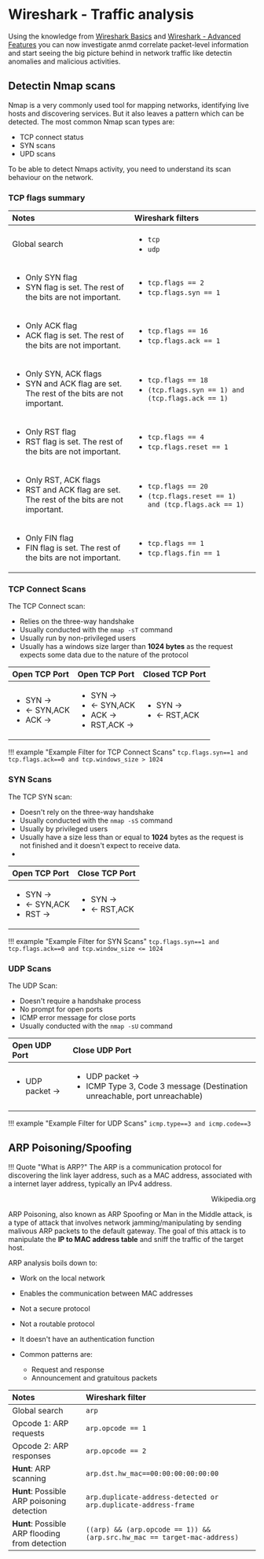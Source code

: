 # Wireshark - Traffic analysis

Using the knowledge from [Wireshark Basics](wireshark.md) and [Wireshark - Advanced Features](wireshark_advanced.md) you can now investigate anmd correlate packet-level information and start seeing the big picture behind in network traffic like detectin anomalies and malicious activities.

## Detectin Nmap scans

Nmap is a very commonly used tool for mapping networks, identifying live hosts and discovering services. But it also leaves a pattern which can be detected. The most common Nmap scan types are:

- TCP connect status
- SYN scans
- UPD scans

To be able to detect Nmaps activity, you need to understand its scan behaviour on the network.

### TCP flags summary

|Notes|Wireshark filters|
|:----|:----------------|
|Global search|<ul><li>`tcp`</li><li>`udp`</li></ul>|
|<ul><li>Only SYN flag</li><li>SYN flag is set. The rest of the bits are not important.</li></ul>|<ul><li>`tcp.flags == 2`</li><li>`tcp.flags.syn == 1`</li></ul>|
|<ul><li>Only ACK flag</li><li>ACK flag is set. The rest of the bits are not important.</li></ul>|<ul><li>`tcp.flags == 16`</li><li>`tcp.flags.ack == 1`</li></ul>|
|<ul><li>Only SYN, ACK flags</li><li>SYN and ACK flag are set. The rest of the bits are not important.</li></ul>|<ul><li>`tcp.flags == 18`</li><li>`(tcp.flags.syn == 1) and (tcp.flags.ack == 1)`</li></ul>|
|<ul><li>Only RST flag</li><li>RST flag is set. The rest of the bits are not important.</li></ul>|<ul><li>`tcp.flags == 4`</li><li>`tcp.flags.reset == 1`</li></ul>|
|<ul><li>Only RST, ACK flags</li><li>RST and ACK flag are set. The rest of the bits are not important.</li></ul>|<ul><li>`tcp.flags == 20`</li><li>`(tcp.flags.reset == 1) and (tcp.flags.ack == 1)`</li></ul>|
|<ul><li>Only FIN flag</li><li>FIN flag is set. The rest of the bits are not important.</li></ul>|<ul><li>`tcp.flags == 1`</li><li>`tcp.flags.fin == 1`</li></ul>|

### TCP Connect Scans

The TCP Connect scan:

- Relies on the three-way handshake
- Usually conducted with the `nmap -sT` command
- Usually run by non-privileged users
- Usually has a windows size larger than **1024 bytes** as the request expects some data due to the nature of the protocol

|Open TCP Port|Open TCP Port|Closed TCP Port|
|:------------|:------------|:--------------|
|<ul><li>SYN -></li><li><- SYN,ACK</li><li>ACK -></li></ul>|<ul><li>SYN -></li><li><- SYN,ACK</li><li>ACK -></li><li>RST,ACK -></li></ul>|<ul><li>SYN -></li><li><- RST,ACK</li></ul>|

!!! example "Example Filter for TCP Connect Scans"
    `tcp.flags.syn==1 and tcp.flags.ack==0 and tcp.windows_size > 1024`

### SYN Scans

The TCP SYN scan:

- Doesn't rely on the three-way handshake
- Usually conducted with the `nmap -sS` command
- Usually by privileged users
- Usually have a size less than or equal to **1024** bytes as the request is not finished and it doesn't expect to receive data.
- 
|Open TCP Port|Close TCP Port|
|:------------|:-------------|
|<ul><li>SYN -></li><li><- SYN,ACK</li><li>RST -></li></ul>|<ul><li>SYN -></li><li><- RST,ACK</li></ul>|

!!! example "Example Filter for SYN Scans"
    `tcp.flags.syn==1 and tcp.flags.ack==0 and tcp.window_size <= 1024`


### UDP Scans

The UDP Scan:

- Doesn't require a handshake process
- No prompt for open ports
- ICMP error message for close ports
- Usually conducted with the `nmap -sU` command

|Open UDP Port|Close UDP Port|
|:------------|:-------------|
|<ul><li>UDP packet -></li></ul>|<ul><li>UDP packet -></li><li>ICMP Type 3, Code 3 message (Destination unreachable, port unreachable)</li></ul>|

!!! example "Example Filter for UDP Scans"
    `icmp.type==3 and icmp.code==3`


## ARP Poisoning/Spoofing


!!! Quote "What is ARP?"
    The ARP is a communication protocol for discovering the link layer address, such as a MAC address, associated with a internet layer address, typically an IPv4 address.

<p align="right"><a herf="https://en.wikipedia.org/wiki/Address_Resolution_Protocol">Wikipedia.org</a></p>

ARP Poisoning, also known as ARP Spoofing or Man in the Middle attack, is a type of attack that involves network jamming/manipulating by sending malivous ARP packets to the default gateway. The goal of this attack is to manipulate the **IP to MAC address table** and sniff the traffic of the target host.

ARP analysis boils down to:

- Work on the local network
- Enables the communication between MAC addresses
- Not a secure protocol
- Not a routable protocol
- It doesn't have an authentication function
- Common patterns are:

    - Request and response
    - Announcement and gratuitous packets

|Notes|Wireshark filter|
|:----|:---------------|
|Global search|`arp`|
|Opcode 1: ARP requests|`arp.opcode == 1`|
|Opcode 2: ARP responses|`arp.opcode == 2`|
|**Hunt**: ARP scanning|`arp.dst.hw_mac==00:00:00:00:00:00`|
|**Hunt**: Possible ARP poisoning detection|`arp.duplicate-address-detected or arp.duplicate-address-frame`|
|**Hunt**: Possible ARP flooding from detection|`((arp) && (arp.opcode == 1)) && (arp.src.hw_mac == target-mac-address)`|